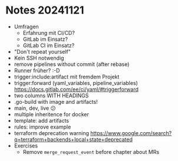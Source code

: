 # Notes 20241121

- Umfragen
  - Erfahrung mit CI/CD?
  - GitLab im Einsatz?
  - GitLab CI im Einsatz?
- "Don't repeat yourself"
- Kein SSH notwendig
- remove pipelines without commit (after rebase)
- Runner früher? :-D
- trigger:include:artifact mit fremdem Projekt
- trigger:forward (yaml_variables, pipeline_variables) https://docs.gitlab.com/ee/ci/yaml/#triggerforward
- two columns WITH HEADINGS
- .go-build with image and artifacts!
- main, dev, live :confused:
- multiple inheritence for docker
- template: add artifacts
- rules: improve example
- terraform deprecation warning https://www.google.com/search?q=terraform+backends+local+state+deprecated
- Exercises
  - Remove `merge_request_event` before chapter about MRs
